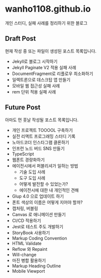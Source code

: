 # wanho1108.github.io

개인 스터디, 실패 사례를 정리하기 위한 블로그

## Draft Post

현재 작성 중 또는 파일이 생성된 포스트 목록입니다.

- Jekyll로 블로그 시작하기
- Jekyll Paginate V2 적용 실패 사례
- DocumentFragment로 리플로우 최소화하기
- 일렉트론으로 데스크탑 앱 만들기
- 모바일 웹 접근성 실패 사례
- rem 단위 적용 실패 사례

## Future Post

아마도 먼 훗날 작성될 포스트 목록입니다.

- 개인 프로젝트 TOOOOL 구축하기
- 실전 리액트 프로그래밍 스터디 기록
- 노마드코더 인스타그램 클론하기
- 인프런 노드 버드 SNS 만들기
- TypeScript
- 웹폰트 경량화하기
- 에이전시에서 퍼블리셔가 일하는 방법
    - 기술 도입 사례
    - 도구 도입 사례
    - 어떻게 발전할 수 있었는가?
    - 에이전시에 대한 내 개인적인 견해
- Glup 4.0 으로 업데이트 하기
- 폰트 색상의 이름은 어떻게 지어야 할까?
- 캡처링, 버블링
- Canvas 로 애니메이션 만들기
- CI/CD 적용하기
- Jest로 테스트 주도 개발하기
- StoryBook 사용하기
- Markup Coding Convention
- HTML Validate
- Reflow 와 Repaint
- Will-change
- 마진 병합 활용하기
- Markup Heading Outline
- Mobile Viewport